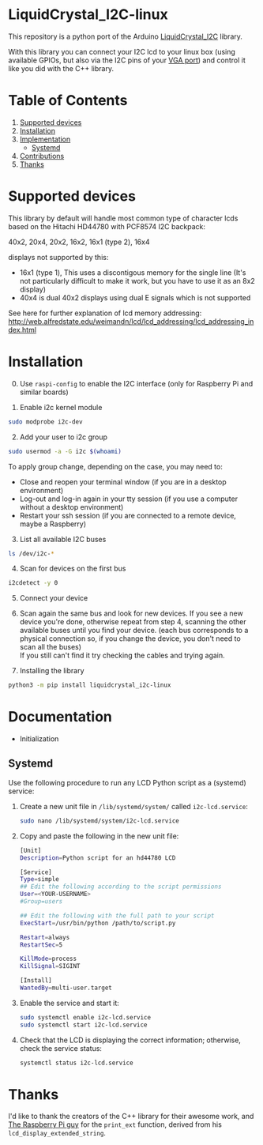 # LiquidCrystal_I2C-linux
This repository is a python port of the Arduino [LiquidCrystal_I2C](https://gitlab.informatika.org/IF3111-2017-K01-01/arduino/-/tree/e226a48d5cb3735b7fa6f08e3169188495677fe6/Arduino-LiquidCrystal-I2C-library-master) library.

With this library you can connect your I2C lcd to your linux box (using available GPIOs, but also via the I2C pins of your [VGA port](https://dave.cheney.net/tag/hd44780)) and control it like you did with the C++ library.

# Table of Contents
1. [Supported devices](#supported-devices)
2. [Installation](#Installation)
3. [Implementation](#Implementation)
   - [Systemd](#systemd)
4. [Contributions](#contributions)
5. [Thanks](#thanks)

# Supported devices
  This library by default will handle most common type of character lcds based on the Hitachi HD44780 with PCF8574 I2C backpack:

  40x2, 20x4, 20x2, 16x2, 16x1 (type 2), 16x4

  displays not supported by this:
  - 16x1 (type 1), This uses a discontigous memory for the single line
    (It's not particularly difficult to make it work, but you have to use it as an 8x2 display)
  - 40x4 is dual 40x2 displays using dual E signals which is not supported

  See here for further explanation of lcd memory addressing:
  http://web.alfredstate.edu/weimandn/lcd/lcd_addressing/lcd_addressing_index.html


# Installation
0. Use `raspi-config` to enable the I2C interface (only for Raspberry Pi and similar boards)

1. Enable i2c kernel module
  ```sh
  sudo modprobe i2c-dev
  ```

2. Add your user to i2c group
  ```sh
  sudo usermod -a -G i2c $(whoami)
  ```
  To apply group change, depending on the case, you may need to:
  - Close and reopen your terminal window (if you are in a desktop environment)
  - Log-out and log-in again in your tty session (if you use a computer without a desktop environment)
  - Restart your ssh session (if you are connected to a remote device, maybe a Raspberry)

3. List all available I2C buses
  ```sh
  ls /dev/i2c-*
  ```

4. Scan for devices on the first bus
  ```sh
  i2cdetect -y 0
  ```

5. Connect your device

6. Scan again the same bus and look for new devices. If you see a new device you're done, otherwise repeat from step 4, scanning the other available buses until you find your device. (each bus corresponds to a physical connection so, if you change the device, you don't need to scan all the buses)<br>If you still can't find it try checking the cables and trying again.

7. Installing the library
  ```sh
  python3 -m pip install liquidcrystal_i2c-linux
  ```

<!--8. Start trying one of the [**demos**](#demos)-->

# Documentation
- Initialization


## Systemd
Use the following procedure to run any LCD Python script as a (systemd) service:

1. Create a new unit file in `/lib/systemd/system/` called `i2c-lcd.service`:
   ```sh
   sudo nano /lib/systemd/system/i2c-lcd.service
   ```

2. Copy and paste the following in the new unit file:
   ```sh
   [Unit]
   Description=Python script for an hd44780 LCD

   [Service]
   Type=simple
   ## Edit the following according to the script permissions
   User=<YOUR-USERNAME>
   #Group=users

   ## Edit the following with the full path to your script
   ExecStart=/usr/bin/python /path/to/script.py

   Restart=always
   RestartSec=5

   KillMode=process
   KillSignal=SIGINT

   [Install]
   WantedBy=multi-user.target
   ```

3. Enable the service and start it:
   ```sh
   sudo systemctl enable i2c-lcd.service
   sudo systemctl start i2c-lcd.service
   ```

4. Check that the LCD is displaying the correct information; otherwise, check the service status:
   ```sh
   systemctl status i2c-lcd.service
   ```

# Thanks
I'd like to thank the creators of the C++ library for their awesome work, and [The Raspberry Pi guy](https://github.com/the-raspberry-pi-guy) for the `print_ext` function, derived from his `lcd_display_extended_string`.
